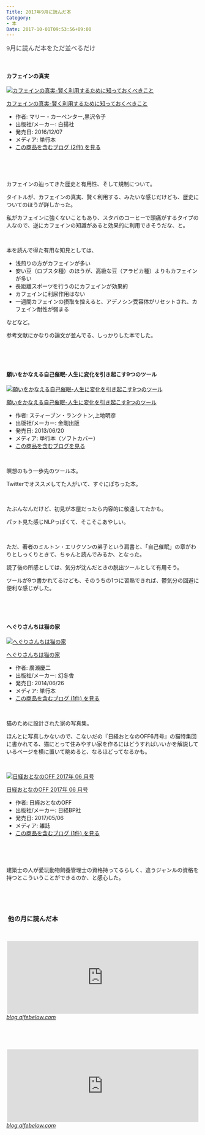 ```yaml
---
Title: 2017年9月に読んだ本
Category:
- 本
Date: 2017-10-01T09:53:56+09:00
---
```


<p><span style="color: #3d3f44; font-family: 'Helvetica Neue', Helvetica, Arial, 'ヒラギノ角ゴ Pro W3', 'Hiragino Kaku Gothic Pro', メイリオ, Meiryo, 'ＭＳ Ｐゴシック', 'MS PGothic', sans-serif; font-size: 16px; font-style: normal; font-variant-ligatures: normal; font-variant-caps: normal; font-weight: normal; letter-spacing: normal; orphans: 2; text-align: start; text-indent: 0px; text-transform: none; white-space: normal; widows: 2; word-spacing: 0px; -webkit-text-stroke-width: 0px; background-color: #ffffff; text-decoration-style: initial; text-decoration-color: initial; display: inline !important; float: none;">9月に読んだ本をただ並べるだけ</span></p>
<p> </p>
<h4>カフェインの真実 </h4>
<div class="freezed">
<div class="hatena-asin-detail"><a href="http://www.amazon.co.jp/exec/obidos/ASIN/4826901933/ab1025-22/"><img class="hatena-asin-detail-image" title="カフェインの真実-賢く利用するために知っておくべきこと" src="https://images-fe.ssl-images-amazon.com/images/I/51wtNU9Y0yL._SL160_.jpg" alt="カフェインの真実-賢く利用するために知っておくべきこと" /></a>
<div class="hatena-asin-detail-info">
<p class="hatena-asin-detail-title"><a href="http://www.amazon.co.jp/exec/obidos/ASIN/4826901933/ab1025-22/">カフェインの真実-賢く利用するために知っておくべきこと</a></p>
<ul>
<li><span class="hatena-asin-detail-label">作者:</span> マリー・カーペンター,黒沢令子</li>
<li><span class="hatena-asin-detail-label">出版社/メーカー:</span> 白揚社</li>
<li><span class="hatena-asin-detail-label">発売日:</span> 2016/12/07</li>
<li><span class="hatena-asin-detail-label">メディア:</span> 単行本</li>
<li><a href="http://d.hatena.ne.jp/asin/4826901933/ab1025-22" target="_blank">この商品を含むブログ (2件) を見る</a></li>
</ul>
</div>
<div class="hatena-asin-detail-foot"> </div>
</div>
</div>
<p> </p>
<p>カフェインの辿ってきた歴史と有用性、そして規制について。</p>
<p>タイトルが、カフェインの真実、賢く利用する、みたいな感じだけども、歴史についてのほうが詳しかった。</p>
<p>私がカフェインに強くないこともあり、スタバのコーヒーで頭痛がするタイプの人なので、逆にカフェインの知識があると効果的に利用できそうだな、と。</p>
<p> </p>
<p>本を読んで得た有用な知見としては、</p>
<ul>
<li>浅煎りの方がカフェインが多い</li>
<li>安い豆（ロブスタ種）のほうが、高級な豆（アラビカ種）よりもカフェインが多い</li>
<li>長距離スポーツを行うのにカフェインが効果的</li>
<li>カフェインに利尿作用はない</li>
<li>一週間カフェインの摂取を控えると、アデノシン受容体がリセットされ、カフェイン耐性が弱まる</li>
</ul>
<p>などなど。</p>
<p>参考文献にかなりの論文が並んでる、しっかりした本でした。</p>
<p> </p>
<p> </p>
<h4>願いをかなえる自己催眠-人生に変化を引き起こす9つのツール  </h4>
<div class="freezed">
<div class="hatena-asin-detail"><a href="http://www.amazon.co.jp/exec/obidos/ASIN/4772413162/ab1025-22/"><img class="hatena-asin-detail-image" title="願いをかなえる自己催眠-人生に変化を引き起こす9つのツール" src="https://images-fe.ssl-images-amazon.com/images/I/51T2qSUYvpL._SL160_.jpg" alt="願いをかなえる自己催眠-人生に変化を引き起こす9つのツール" /></a>
<div class="hatena-asin-detail-info">
<p class="hatena-asin-detail-title"><a href="http://www.amazon.co.jp/exec/obidos/ASIN/4772413162/ab1025-22/">願いをかなえる自己催眠-人生に変化を引き起こす9つのツール</a></p>
<ul>
<li><span class="hatena-asin-detail-label">作者:</span> スティーブン・ランクトン,上地明彦</li>
<li><span class="hatena-asin-detail-label">出版社/メーカー:</span> 金剛出版</li>
<li><span class="hatena-asin-detail-label">発売日:</span> 2013/06/20</li>
<li><span class="hatena-asin-detail-label">メディア:</span> 単行本（ソフトカバー）</li>
<li><a href="http://d.hatena.ne.jp/asin/4772413162/ab1025-22" target="_blank">この商品を含むブログを見る</a></li>
</ul>
</div>
<div class="hatena-asin-detail-foot"> </div>
</div>
</div>
<p>瞑想のもう一歩先のツール本。</p>
<p>Twitterでオススメしてた人がいて、すぐにぽちった本。</p>
<p> </p>
<p>たぶんなんだけど、初見が本屋だったら内容的に敬遠してたかも。</p>
<p>パット見た感じNLPっぽくて、そこそこあやしい。</p>
<p> </p>
<p>ただ、著者のミルトン・エリクソンの弟子という肩書と、「自己催眠」の章がわりとしっくりときて、ちゃんと読んでみるか、となった。</p>
<p>読了後の所感としては、気分が沈んだときの脱出ツールとして有用そう。</p>
<p>ツールが9つ書かれてるけども、そのうちの1つに習熟できれば、鬱気分の回避に便利な感じがした。</p>
<p> </p>
<p> </p>
<h4>へぐりさんちは猫の家</h4>
<div class="freezed">
<div class="hatena-asin-detail"><a href="http://www.amazon.co.jp/exec/obidos/ASIN/4344025938/ab1025-22/"><img class="hatena-asin-detail-image" title="へぐりさんちは猫の家" src="https://images-fe.ssl-images-amazon.com/images/I/41L-FnIehwL._SL160_.jpg" alt="へぐりさんちは猫の家" /></a>
<div class="hatena-asin-detail-info">
<p class="hatena-asin-detail-title"><a href="http://www.amazon.co.jp/exec/obidos/ASIN/4344025938/ab1025-22/">へぐりさんちは猫の家</a></p>
<ul>
<li><span class="hatena-asin-detail-label">作者:</span> 廣瀬慶二</li>
<li><span class="hatena-asin-detail-label">出版社/メーカー:</span> 幻冬舎</li>
<li><span class="hatena-asin-detail-label">発売日:</span> 2014/06/26</li>
<li><span class="hatena-asin-detail-label">メディア:</span> 単行本</li>
<li><a href="http://d.hatena.ne.jp/asin/4344025938/ab1025-22" target="_blank">この商品を含むブログ (1件) を見る</a></li>
</ul>
</div>
<div class="hatena-asin-detail-foot"> </div>
</div>
</div>
<p>猫のために設計された家の写真集。</p>
<p>ほんとに写真しかないので、こないだの『日経おとなのOFF6月号』の猫特集回に書かれてる、猫にとって住みやすい家を作るにはどうすればいいかを解説しているページを横に置いて眺めると、なるほどってなるかも。</p>
<p> </p>
<div class="freezed">
<div class="hatena-asin-detail"><a href="http://www.amazon.co.jp/exec/obidos/ASIN/B06XZM7FSX/ab1025-22/"><img class="hatena-asin-detail-image" title="日経おとなのOFF 2017年 06 月号" src="https://images-fe.ssl-images-amazon.com/images/I/61y06B71ByL._SL160_.jpg" alt="日経おとなのOFF 2017年 06 月号" /></a>
<div class="hatena-asin-detail-info">
<p class="hatena-asin-detail-title"><a href="http://www.amazon.co.jp/exec/obidos/ASIN/B06XZM7FSX/ab1025-22/">日経おとなのOFF 2017年 06 月号</a></p>
<ul>
<li><span class="hatena-asin-detail-label">作者:</span> 日経おとなのOFF</li>
<li><span class="hatena-asin-detail-label">出版社/メーカー:</span> 日経BP社</li>
<li><span class="hatena-asin-detail-label">発売日:</span> 2017/05/06</li>
<li><span class="hatena-asin-detail-label">メディア:</span> 雑誌</li>
<li><a href="http://d.hatena.ne.jp/asin/B06XZM7FSX/ab1025-22" target="_blank">この商品を含むブログ (1件) を見る</a></li>
</ul>
</div>
<div class="hatena-asin-detail-foot"> </div>
</div>
</div>
<p> </p>
<p>建築士の人が愛玩動物飼養管理士の資格持ってるらしく、違うジャンルの資格を持つとこういうことができるのか、と感心した。</p>
<p> </p>
<p> </p>

###  他の月に読んだ本

<p> </p>
<p><iframe class="embed-card embed-blogcard" style="display: block; width: 100%; height: 190px; max-width: 500px; margin: auto;" title="7.8月に読んだ本 - FUN YOU BLOG" src="https://hatenablog-parts.com/embed?url=http%3A%2F%2Fblog.alfebelow.com%2Fentry%2F2017%2F09%2F03%2F7.8%25E6%259C%2588%25E3%2581%25AB%25E8%25AA%25AD%25E3%2582%2593%25E3%2581%25A0%25E6%259C%25AC" frameborder="0" scrolling="no"></iframe><cite class="hatena-citation"><a href="http://blog.alfebelow.com/entry/2017/09/03/7.8%E6%9C%88%E3%81%AB%E8%AA%AD%E3%82%93%E3%81%A0%E6%9C%AC">blog.alfebelow.com</a></cite></p>
<p> </p>
<p> </p>
<p><iframe class="embed-card embed-blogcard" style="display: block; width: 100%; height: 190px; max-width: 500px; margin: auto;" title="2017年6月に読んだ本 - FUN YOU BLOG" src="https://hatenablog-parts.com/embed?url=http%3A%2F%2Fblog.alfebelow.com%2Fentry%2F2017%2F07%2F02%2F2017%25E5%25B9%25B46%25E6%259C%2588%25E3%2581%25AB%25E8%25AA%25AD%25E3%2582%2593%25E3%2581%25A0%25E6%259C%25AC" frameborder="0" scrolling="no"></iframe><cite class="hatena-citation"><a href="http://blog.alfebelow.com/entry/2017/07/02/2017%E5%B9%B46%E6%9C%88%E3%81%AB%E8%AA%AD%E3%82%93%E3%81%A0%E6%9C%AC">blog.alfebelow.com</a></cite></p>
<p> </p>
